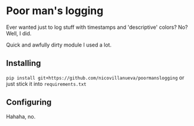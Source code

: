 # Poor man's logging

Ever wanted just to log stuff with timestamps and 'descriptive' colors? No? Well, I did.

Quick and awfully dirty module I used a lot.

## Installing

`pip install git+https://github.com/nicovillanueva/poormanslogging` or just stick it into `requirements.txt`

## Configuring

Hahaha, no.
